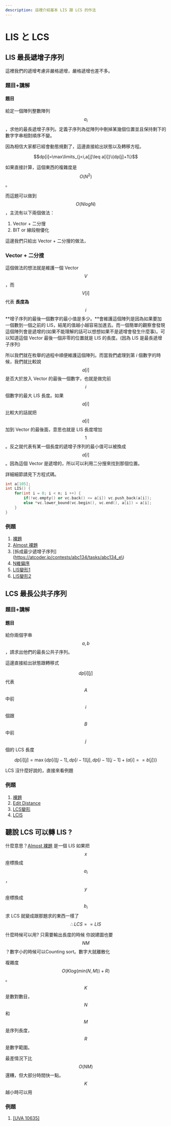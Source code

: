 ```yaml
---
description: 這裡介紹基本 LIS 跟 LCS 的作法
---
```


# LIS と LCS

## LIS 最長遞增子序列

這裡我們的遞增考慮非嚴格遞增，嚴格遞增也差不多。

### 題目+講解

#### 題目

給定一個陣列整數陣列$$a_i$$，求他的最長遞增子序列。定義子序列為從陣列中刪掉某幾個位置並且保持剩下的數字字串相對順序不變。

因為相信大家都已經會動態規劃了，這邊直接給出狀態以及轉移方程。

$$dp[i]=\max\limits_{j<i,a[j]\leq a[i]}\{dp[j]+1\}$$

如果直接計算，這個東西的複雜度是 $$O(N^2)$$。

而這題可以做到 $$O(NlogN)$$，主流有以下兩個做法：

1. Vector + 二分搜
2. BIT or 線段樹優化

這邊我們只給出 Vector + 二分搜的做法，

### Vector + 二分搜

這個做法的想法就是維護一個 Vector $$V$$，而 $$V[i]$$ 代表 **長度為** $$i$$ **增子序列的最後一個數字的最小值是多少。**會維護這個陣列是因為如果要加一個數到一個之前的 LIS，結尾的值越小越容易加進去。而一個簡單的觀察會發現這個陣列會是遞增的\(如果不能理解的話可以想想如果不是遞增會發生什麼事\)。可以知道這個 Vector 最後一個非零的位置就是 LIS 的長度。\(因為 LIS 是最長遞增子序列\)

所以我們就在枚舉的過程中順便維護這個陣列。而當我們處理到第 $i$ 個數字的時候，我們就比較說 $$a[i]$$是否大於放入 Vector 的最後一個數字，也就是做完前 $$i$$ 個數字的最大 LIS 長度。如果 $$a[i]$$ 比較大的話就把 $$a[i]$$ 加到 Vector 的最後面，意思也就是 LIS 長度增加 $$1$$。反之就代表有某一個長度的遞增子序列的最小值可以被換成 $$a[i]$$。因為這個 Vector 是遞增的，所以可以利用二分搜來找到那個位置。

詳細細節請見下方程式碼。

```cpp
int a[105];
int LIS() {
    for(int i = 0; i < n; i ++) {
        if(!vc.empty() or vc.back() <= a[i]) vc.push_back(a[i]);
        else *vc.lower_bound(vc.begin(), vc.end(), a[i]) = a[i];
    }
}
```

### 例題

1. [裸題](https://zerojudge.tw/ShowProblem?problemid=d242)
2. [Almost 裸題](https://zerojudge.tw/ShowProblem?problemid=f608)
3. [拆成最少遞增子序列](https://atcoder.jp/contests/abc134/tasks/abc134_e\)
4. [N維偏序](http://domen111.github.io/UVa-Easy-Viewer/?103)
5. [LIS變形1](https://ac.nowcoder.com/acm/contest/11164/D?&headNav=acm)
6. [LIS變形2](https://codeforces.com/problemset/problem/1468/A)

## LCS 最長公共子序列

### 題目+講解

#### 題目

給你兩個字串$$a,b$$，請求出他們的最長公共子序列。

這邊直接給出狀態跟轉移式

$$dp[i][j]$$ 代表 $$A$$ 中前 $$i$$ 個跟 $$B$$ 中前 $$j$$ 個的 LCS 長度

$$dp[i][j] = \max\{dp[i][j - 1], dp[i - 1][j], dp[i - 1][j - 1] + (a[i] == b[j])\}$$

LCS 沒什麼好說的，直接來看例題

### 例題

1. [裸題](https://atcoder.jp/contests/dp/tasks/dp_f)
2. [Edit Distance](https://cses.fi/problemset/task/1639)
3. [LCS變形](https://atcoder.jp/contests/abc130/tasks/abc130_e)
4. [LCIS](https://codeforces.com/problemset/problem/10/D)



## 聽說 LCS 可以轉 LIS ?

什麼意思？[Almost 裸題](https://zerojudge.tw/ShowProblem?problemid=f608) 是一個 LIS 如果把 $$x$$ 座標換成 $$a_i$$， $$y$$ 座標換成 $$b_i$$ 求 LCS 就變成跟那題求的東西一樣了 $$\therefore LCS == LIS$$

什麼時候可以用? 只需要輸出長度的時候 你說建圖也要 $$NM$$？數字小的時候可以Counting sort。數字大就離散化

複雜度 $$O(Klog(min(N,M)) + R)$$。$$K$$是數對數目，$$N$$和 $$M$$是序列長度，$$R$$是數字範圍。

最差情況下比 $$O(NM)$$ 還糟，但大部分時間快一點。$$K$$ 越小時可以用

### 例題

1. [\[UVA 10635\]](https://vjudge.net/problem/UVA-10635)



